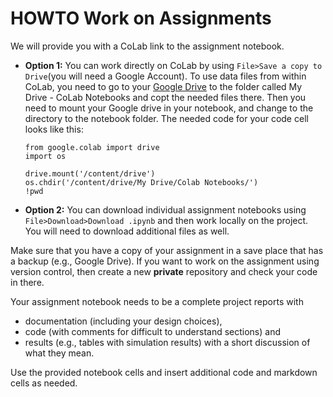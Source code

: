 # HOWTO Work on Assignments

We will provide you with a CoLab link to the assignment notebook.

* **Option 1:** You can work directly on CoLab by using `File>Save a copy to Drive`(you will need a Google Account). To use data files from within CoLab, you need to go to your [Google Drive](drive.google.com) to the folder called My Drive - CoLab Notebooks and copt the needed files there. Then you need to mount your Google drive in your notebook, and change to the directory to the notebook folder. The needed code for your code cell looks like this:

    ```{python}
    from google.colab import drive
    import os

    drive.mount('/content/drive')
    os.chdir('/content/drive/My Drive/Colab Notebooks/')
    !pwd
    ```

* **Option 2:** You can download individual assignment notebooks using `File>Download>Download .ipynb` and then work locally on the project. You will need to download additional files as well.

Make sure that you have a copy of your assignment in a save place that has a backup (e.g., Google Drive).
If you want to work on the assignment using version control, then create a new **private** repository and check your code in there. 

Your assignment notebook needs to be a complete project reports with 

- documentation (including your design choices), 
- code (with comments for difficult to understand sections) and
- results (e.g., tables with simulation results) with a short discussion of what they mean. 

Use the provided notebook cells and insert additional code and markdown cells as needed.
